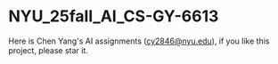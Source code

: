 # NYU_25fall_AI_CS-GY-6613
Here is Chen Yang's AI assignments (cy2846@nyu.edu), if you like this project, please star it.
